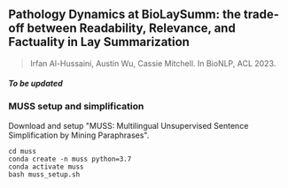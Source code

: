 ## Pathology Dynamics at BioLaySumm: the trade-off between Readability, Relevance, and Factuality in Lay Summarization

> Irfan Al-Hussaini, Austin Wu, Cassie Mitchell. In BioNLP, ACL 2023.

#### *To be updated*

### MUSS setup and simplification

Download and setup "MUSS: Multilingual Unsupervised Sentence Simplification by Mining Paraphrases".


```
cd muss
conda create -n muss python=3.7
conda activate muss
bash muss_setup.sh
```
